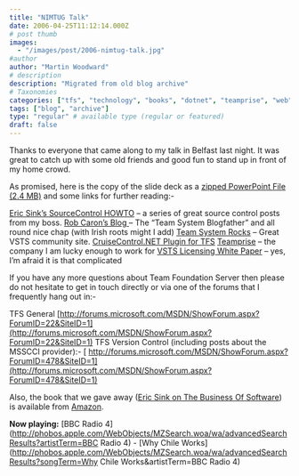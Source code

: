 ```yaml
---
title: "NIMTUG Talk"
date: 2006-04-25T11:12:14.000Z
# post thumb
images:
  - "/images/post/2006-nimtug-talk.jpg"
#author
author: "Martin Woodward"
# description
description: "Migrated from old blog archive"
# Taxonomies
categories: ["tfs", "technology", "books", "dotnet", "teamprise", "web", "podcast", "personal"]
tags: ["blog", "archive"]
type: "regular" # available type (regular or featured)
draft: false
---
```

Thanks to everyone that came along to my talk in Belfast last night.  It was great to catch up with some old friends and good fun to stand up in front of my home crowd.

As promised, here is the copy of the slide deck as a [zipped PowerPoint File (2.4 MB)](http://www.woodwardweb.com/blog/SourceControl101WithTFS_BELFAST.zip) and some links for further reading:-

[Eric Sink’s SourceControl HOWTO](http://software.ericsink.com/scm/source_control.html) – a series of great source control posts from my boss. 
[Rob Caron’s Blog ](http://blogs.msdn.com/robcaron/default.aspx)– The “Team System Blogfather” and all round nice chap (with Irish roots might I add)
[Team System Rocks](http://teamsystemrocks.com/default.aspx) – Great VSTS community site.
[CruiseControl.NET Plugin for TFS](http://vstsplugins.sourceforge.net/)
[Teamprise](http://www.teamprise.com/) – the company I am lucky enough to work for
[VSTS Licensing White Paper](http://www.microsoft.com/downloads/details.aspx?familyid=1FA86E00-F0A3-4290-9DA9-6E0378A3A3C5&displaylang=en) – yes, I’m afraid it is that complicated

If you have any more questions about Team Foundation Server then please do not hesitate to get in touch directly or via one of the forums that I frequently hang out in:-

TFS General
[http://forums.microsoft.com/MSDN/ShowForum.aspx?ForumID=22&SiteID=1](http://forums.microsoft.com/MSDN/ShowForum.aspx?ForumID=22&SiteID=1)
TFS Version Control (including posts about the MSSCCI provider):- [
http://forums.microsoft.com/MSDN/ShowForum.aspx?ForumID=478&SiteID=1](http://forums.microsoft.com/MSDN/ShowForum.aspx?ForumID=478&SiteID=1)

Also, the book that we gave away ([Eric Sink on The Business Of Software](http://www.amazon.co.uk/exec/obidos/ASIN/1590596234/woodwardwebcom)) is available from [Amazon](http://www.amazon.co.uk/exec/obidos/ASIN/1590596234/woodwardwebcom).

**Now playing:** [BBC Radio 4](http://phobos.apple.com/WebObjects/MZSearch.woa/wa/advancedSearchResults?artistTerm=BBC Radio 4) - [Why Chile Works](http://phobos.apple.com/WebObjects/MZSearch.woa/wa/advancedSearchResults?songTerm=Why Chile Works&artistTerm=BBC Radio 4)